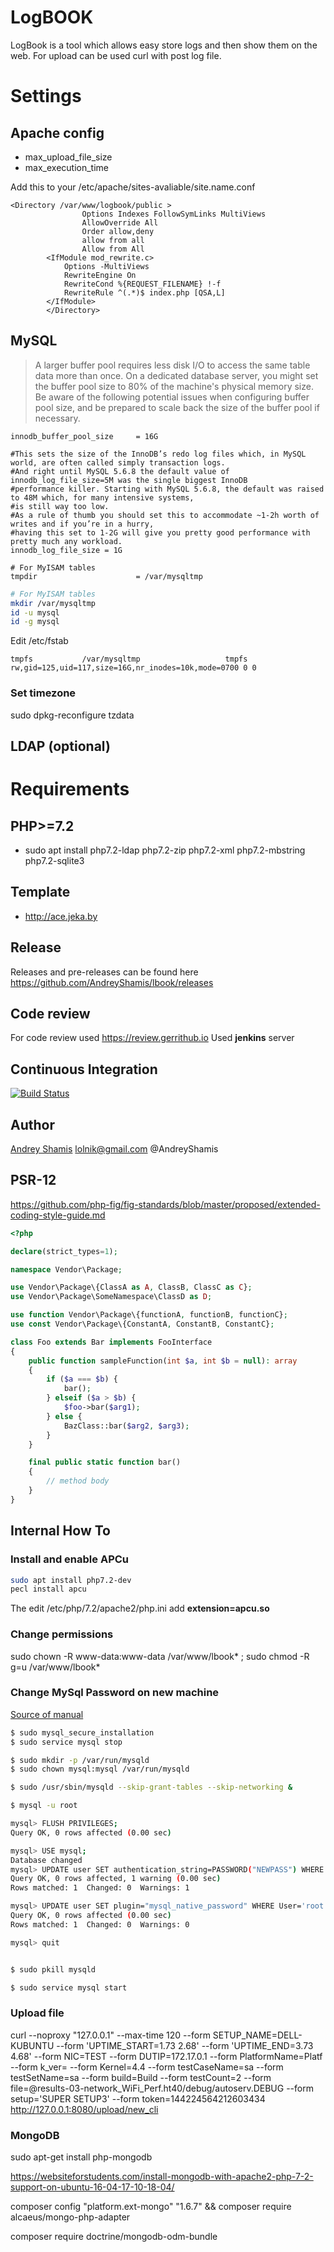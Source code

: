 # LogBOOK
LogBook is a tool which allows easy store logs and then show them on the web. 
For upload can be used curl with post log file.

# Settings
## Apache config
- max_upload_file_size
- max_execution_time

Add this to your /etc/apache/sites-avaliable/site.name.conf
~~~ apacheconf
<Directory /var/www/logbook/public >
                Options Indexes FollowSymLinks MultiViews
                AllowOverride All
                Order allow,deny
                allow from all
                Allow from All
        <IfModule mod_rewrite.c>
            Options -MultiViews
            RewriteEngine On
            RewriteCond %{REQUEST_FILENAME} !-f
            RewriteRule ^(.*)$ index.php [QSA,L]
        </IfModule>
        </Directory>
~~~

## MySQL

>A larger buffer pool requires less disk I/O to access the same table data more than once. On a dedicated database server, you might set the buffer pool size to 80% of the machine's physical memory size. Be aware of the following potential issues when configuring buffer pool size, and be prepared to scale back the size of the buffer pool if necessary.

~~~
innodb_buffer_pool_size     = 16G

#This sets the size of the InnoDB’s redo log files which, in MySQL world, are often called simply transaction logs. 
#And right until MySQL 5.6.8 the default value of innodb_log_file_size=5M was the single biggest InnoDB 
#performance killer. Starting with MySQL 5.6.8, the default was raised to 48M which, for many intensive systems, 
#is still way too low.
#As a rule of thumb you should set this to accommodate ~1-2h worth of writes and if you’re in a hurry, 
#having this set to 1-2G will give you pretty good performance with pretty much any workload.
innodb_log_file_size = 1G

# For MyISAM tables
tmpdir                      = /var/mysqltmp

~~~
~~~ bash
# For MyISAM tables
mkdir /var/mysqltmp
id -u mysql
id -g mysql
~~~
Edit /etc/fstab
~~~
tmpfs           /var/mysqltmp                   tmpfs rw,gid=125,uid=117,size=16G,nr_inodes=10k,mode=0700 0 0
~~~
### Set timezone
sudo dpkg-reconfigure tzdata

## LDAP (optional)

# Requirements
## PHP>=7.2
* sudo apt install php7.2-ldap php7.2-zip php7.2-xml php7.2-mbstring php7.2-sqlite3

## Template
* http://ace.jeka.by

## Release
Releases and pre-releases can be found here https://github.com/AndreyShamis/lbook/releases

## Code review
For code review used https://review.gerrithub.io
Used **jenkins** server

## Continuous Integration
[![Build Status](https://travis-ci.org/AndreyShamis/lbook.svg?branch=master)](https://travis-ci.org/AndreyShamis/lbook)

## Author
[Andrey Shamis](https://github.com/AndreyShamis) lolnik@gmail.com
@AndreyShamis

## PSR-12
https://github.com/php-fig/fig-standards/blob/master/proposed/extended-coding-style-guide.md

~~~ php
<?php

declare(strict_types=1);

namespace Vendor\Package;

use Vendor\Package\{ClassA as A, ClassB, ClassC as C};
use Vendor\Package\SomeNamespace\ClassD as D;

use function Vendor\Package\{functionA, functionB, functionC};
use const Vendor\Package\{ConstantA, ConstantB, ConstantC};

class Foo extends Bar implements FooInterface
{
    public function sampleFunction(int $a, int $b = null): array
    {
        if ($a === $b) {
            bar();
        } elseif ($a > $b) {
            $foo->bar($arg1);
        } else {
            BazClass::bar($arg2, $arg3);
        }
    }

    final public static function bar()
    {
        // method body
    }
}
~~~

## Internal How To
### Install and enable APCu
~~~ bash
sudo apt install php7.2-dev
pecl install apcu
~~~
The edit /etc/php/7.2/apache2/php.ini add **extension=apcu.so**

### Change permissions
sudo chown -R www-data:www-data /var/www/lbook* ; sudo chmod -R g=u /var/www/lbook*

### Change MySql Password on new machine
[Source of manual](https://linuxconfig.org/how-to-reset-root-mysql-password-on-ubuntu-18-04-bionic-beaver-linux) 
~~~ bash
$ sudo mysql_secure_installation
$ sudo service mysql stop

$ sudo mkdir -p /var/run/mysqld
$ sudo chown mysql:mysql /var/run/mysqld

$ sudo /usr/sbin/mysqld --skip-grant-tables --skip-networking &

$ mysql -u root

mysql> FLUSH PRIVILEGES;
Query OK, 0 rows affected (0.00 sec)

mysql> USE mysql; 
Database changed
mysql> UPDATE user SET authentication_string=PASSWORD("NEWPASS") WHERE User='root';
Query OK, 0 rows affected, 1 warning (0.00 sec)
Rows matched: 1  Changed: 0  Warnings: 1

mysql> UPDATE user SET plugin="mysql_native_password" WHERE User='root';
Query OK, 0 rows affected (0.00 sec)
Rows matched: 1  Changed: 0  Warnings: 0

mysql> quit                                                                                                                                                                                    


$ sudo pkill mysqld                                                                                                                                                        

$ sudo service mysql start

~~~
###  Upload file
curl --noproxy "127.0.0.1" --max-time 120 --form SETUP_NAME=DELL-KUBUNTU --form 'UPTIME_START=1.73 2.68' --form 'UPTIME_END=3.73 4.68' --form NIC=TEST --form DUTIP=172.17.0.1 --form PlatformName=Platf --form k_ver= --form Kernel=4.4 --form testCaseName=sa --form testSetName=sa --form build=Build --form testCount=2  --form file=@results-03-network_WiFi_Perf.ht40/debug/autoserv.DEBUG --form setup='SUPER SETUP3' --form token=144224564212603434  http://127.0.0.1:8080/upload/new_cli


### MongoDB

sudo apt-get install php-mongodb

https://websiteforstudents.com/install-mongodb-with-apache2-php-7-2-support-on-ubuntu-16-04-17-10-18-04/

composer config "platform.ext-mongo" "1.6.7" && composer require alcaeus/mongo-php-adapter

composer require doctrine/mongodb-odm-bundle
